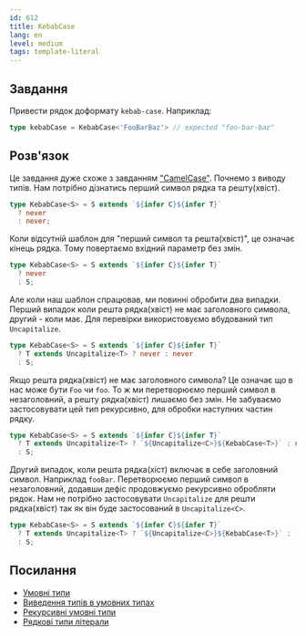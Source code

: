 ```yaml
---
id: 612
title: KebabCase
lang: en
level: medium
tags: template-literal
---
```


## Завдання

Привести рядок доформату `kebab-case`.
Наприклад:

```typescript
type kebabCase = KebabCase<'FooBarBaz'> // expected "foo-bar-baz"
```

## Розв'язок

Це завдання дуже схоже з завданням ["CamelCase"](./medium-camelcase.md).
Почнемо з виводу типів.
Нам потрібно дізнатись перший символ рядка та решту(хвіст).

```typescript
type KebabCase<S> = S extends `${infer C}${infer T}`
  ? never
  : never;
```
Коли відсутній шаблон для "перший символ та решта(хвіст)", це означає кінець рядка.
Тому повертаємо вхідний параметр без змін.

```typescript
type KebabCase<S> = S extends `${infer C}${infer T}`
  ? never
  : S;
```

Але коли наш шаблон спрацював, ми повинні обробити два випадки.
Перший випадок коли решта рядка(хвіст) не має заголовного символа, другий - коли має.
Для перевірки використовуємо вбудований тип `Uncapitalize`.

```typescript
type KebabCase<S> = S extends `${infer C}${infer T}`
  ? T extends Uncapitalize<T> ? never : never
  : S;
```

Якщо решта рядка(хвіст) не має заголовного символа?
Це означає що в нас може бути `Foo` чи `foo`.
То ж ми перетворюємо перший символ в незаголовний, а решту рядка(хвіст) лишаємо без змін.
Не забуваємо застосовувати цей тип рекурсивно, для обробки наступних частин рядку.

```typescript
type KebabCase<S> = S extends `${infer C}${infer T}`
  ? T extends Uncapitalize<T> ? `${Uncapitalize<C>}${KebabCase<T>}` : never
  : S;
```

Другий випадок, коли решта рядка(хіст) включає в себе заголовний символ.
Наприклад `fooBar`.
Перетворюємо перший символ в незаголовний, додавши дефіс продовжуємо рекурсивно обробляти рядок.
Нам не потрібно застосовувати `Uncapitalize` для решти рядка(хвіст) так як він буде застосований в `Uncapitalize<C>`.

```typescript
type KebabCase<S> = S extends `${infer C}${infer T}`
  ? T extends Uncapitalize<T> ? `${Uncapitalize<C>}${KebabCase<T>}` : `${Uncapitalize<C>}-${KebabCase<T>}`
  : S;
```

## Посилання

- [Умовні типи](https://www.typescriptlang.org/docs/handbook/advanced-types.html#conditional-types)
- [Виведення типів в умовних типах](https://www.typescriptlang.org/docs/handbook/advanced-types.html#type-inference-in-conditional-types)
- [Рекурсивні умовні типи](https://www.typescriptlang.org/docs/handbook/release-notes/typescript-4-1.html#recursive-conditional-types)
- [Рядкові типи літерали](https://www.typescriptlang.org/docs/handbook/release-notes/typescript-4-1.html#template-literal-types)
